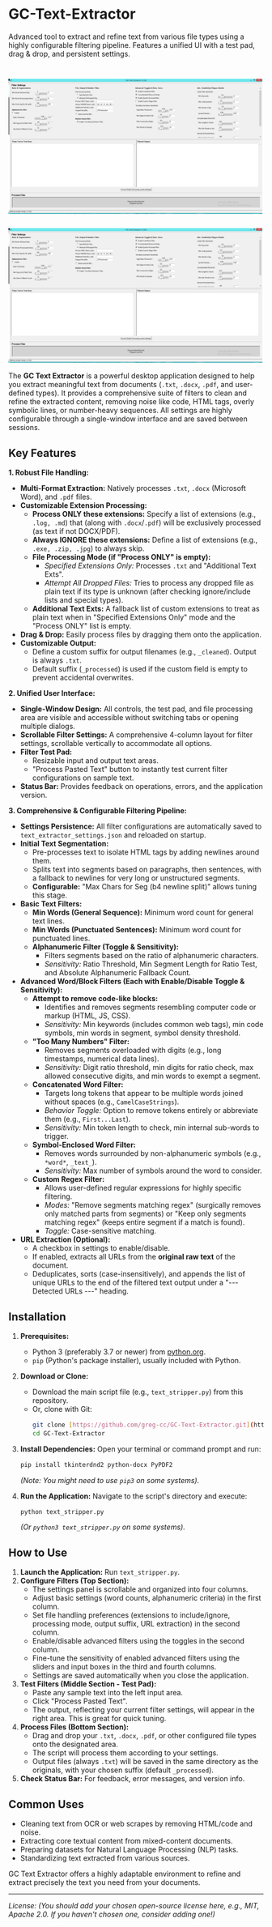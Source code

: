 

# GC-Text-Extractor
Advanced tool to extract and refine text from various file types using a highly configurable filtering pipeline. Features a unified UI with a test pad, drag &amp; drop, and persistent settings.

# ![GC Text Extractor Interface](https://raw.githubusercontent.com/greg-cc/GC-Text-Extractor/refs/heads/main/GC%20text%20extractor.png)
![GC Text Extractor Interface](https://github.com/greg-cc/GC-Text-Extractor/blob/7f7c3e2787c217ffe94eb142275e2a2768302e02/GC%20text%20extractor.png)

The **GC Text Extractor** is a powerful desktop application designed to help you extract meaningful text from documents (`.txt`, `.docx`, `.pdf`, and user-defined types). It provides a comprehensive suite of filters to clean and refine the extracted content, removing noise like code, HTML tags, overly symbolic lines, or number-heavy sequences. All settings are highly configurable through a single-window interface and are saved between sessions.

## Key Features

**1. Robust File Handling:**

  * **Multi-Format Extraction:** Natively processes `.txt`, `.docx` (Microsoft Word), and `.pdf` files.
  * **Customizable Extension Processing:**
      * **Process ONLY these extensions:** Specify a list of extensions (e.g., `.log, .md`) that (along with `.docx`/`.pdf`) will be exclusively processed (as text if not DOCX/PDF).
      * **Always IGNORE these extensions:** Define a list of extensions (e.g., `.exe, .zip, .jpg`) to always skip.
      * **File Processing Mode (if "Process ONLY" is empty):**
          * *Specified Extensions Only:* Processes `.txt` and "Additional Text Exts".
          * *Attempt All Dropped Files:* Tries to process any dropped file as plain text if its type is unknown (after checking ignore/include lists and special types).
      * **Additional Text Exts:** A fallback list of custom extensions to treat as plain text when in "Specified Extensions Only" mode and the "Process ONLY" list is empty.
  * **Drag & Drop:** Easily process files by dragging them onto the application.
  * **Customizable Output:**
      * Define a custom suffix for output filenames (e.g., `_cleaned`). Output is always `.txt`.
      * Default suffix (`_processed`) is used if the custom field is empty to prevent accidental overwrites.

**2. Unified User Interface:**

  * **Single-Window Design:** All controls, the test pad, and file processing area are visible and accessible without switching tabs or opening multiple dialogs.
  * **Scrollable Filter Settings:** A comprehensive 4-column layout for filter settings, scrollable vertically to accommodate all options.
  * **Filter Test Pad:**
      * Resizable input and output text areas.
      * "Process Pasted Text" button to instantly test current filter configurations on sample text.
  * **Status Bar:** Provides feedback on operations, errors, and the application version.

**3. Comprehensive & Configurable Filtering Pipeline:**

  * **Settings Persistence:** All filter configurations are automatically saved to `text_extractor_settings.json` and reloaded on startup.
  * **Initial Text Segmentation:**
      * Pre-processes text to isolate HTML tags by adding newlines around them.
      * Splits text into segments based on paragraphs, then sentences, with a fallback to newlines for very long or unstructured segments.
      * **Configurable:** "Max Chars for Seg (b4 newline split)" allows tuning this stage.
  * **Basic Text Filters:**
      * **Min Words (General Sequence):** Minimum word count for general text lines.
      * **Min Words (Punctuated Sentences):** Minimum word count for punctuated lines.
      * **Alphanumeric Filter (Toggle & Sensitivity):**
          * Filters segments based on the ratio of alphanumeric characters.
          * *Sensitivity:* Ratio Threshold, Min Segment Length for Ratio Test, and Absolute Alphanumeric Fallback Count.
  * **Advanced Word/Block Filters (Each with Enable/Disable Toggle & Sensitivity):**
      * **Attempt to remove code-like blocks:**
          * Identifies and removes segments resembling computer code or markup (HTML, JS, CSS).
          * *Sensitivity:* Min keywords (includes common web tags), min code symbols, min words in segment, symbol density threshold.
      * **"Too Many Numbers" Filter:**
          * Removes segments overloaded with digits (e.g., long timestamps, numerical data lines).
          * *Sensitivity:* Digit ratio threshold, min digits for ratio check, max allowed consecutive digits, and min words to exempt a segment.
      * **Concatenated Word Filter:**
          * Targets long tokens that appear to be multiple words joined without spaces (e.g., `CamelCaseStrings`).
          * *Behavior Toggle:* Option to remove tokens entirely or abbreviate them (e.g., `First...Last`).
          * *Sensitivity:* Min token length to check, min internal sub-words to trigger.
      * **Symbol-Enclosed Word Filter:**
          * Removes words surrounded by non-alphanumeric symbols (e.g., `*word*`, `_text_`).
          * *Sensitivity:* Max number of symbols around the word to consider.
      * **Custom Regex Filter:**
          * Allows user-defined regular expressions for highly specific filtering.
          * *Modes:* "Remove segments matching regex" (surgically removes only matched parts from segments) or "Keep only segments matching regex" (keeps entire segment if a match is found).
          * *Toggle:* Case-sensitive matching.
  * **URL Extraction (Optional):**
      * A checkbox in settings to enable/disable.
      * If enabled, extracts all URLs from the **original raw text** of the document.
      * Deduplicates, sorts (case-insensitively), and appends the list of unique URLs to the end of the filtered text output under a "--- Detected URLs ---" heading.

## Installation

1.  **Prerequisites:**

      * Python 3 (preferably 3.7 or newer) from [python.org](https://www.python.org/).
      * `pip` (Python's package installer), usually included with Python.

2.  **Download or Clone:**

      * Download the main script file (e.g., `text_stripper.py`) from this repository.
      * Or, clone with Git:
        ```bash
        git clone [https://github.com/greg-cc/GC-Text-Extractor.git](https://github.com/greg-cc/GC-Text-Extractor.git)
        cd GC-Text-Extractor
        ```

3.  **Install Dependencies:**
    Open your terminal or command prompt and run:

    ```bash
    pip install tkinterdnd2 python-docx PyPDF2
    ```

    *(Note: You might need to use `pip3` on some systems).*

4.  **Run the Application:**
    Navigate to the script's directory and execute:

    ```bash
    python text_stripper.py
    ```

    *(Or `python3 text_stripper.py` on some systems).*

## How to Use

1.  **Launch the Application:** Run `text_stripper.py`.
2.  **Configure Filters (Top Section):**
      * The settings panel is scrollable and organized into four columns.
      * Adjust basic settings (word counts, alphanumeric criteria) in the first column.
      * Set file handling preferences (extensions to include/ignore, processing mode, output suffix, URL extraction) in the second column.
      * Enable/disable advanced filters using the toggles in the second column.
      * Fine-tune the sensitivity of enabled advanced filters using the sliders and input boxes in the third and fourth columns.
      * Settings are saved automatically when you close the application.
3.  **Test Filters (Middle Section - Test Pad):**
      * Paste any sample text into the left input area.
      * Click "Process Pasted Text".
      * The output, reflecting your current filter settings, will appear in the right area. This is great for quick tuning.
4.  **Process Files (Bottom Section):**
      * Drag and drop your `.txt`, `.docx`, `.pdf`, or other configured file types onto the designated area.
      * The script will process them according to your settings.
      * Output files (always `.txt`) will be saved in the same directory as the originals, with your chosen suffix (default `_processed`).
5.  **Check Status Bar:** For feedback, error messages, and version info.

## Common Uses

  * Cleaning text from OCR or web scrapes by removing HTML/code and noise.
  * Extracting core textual content from mixed-content documents.
  * Preparing datasets for Natural Language Processing (NLP) tasks.
  * Standardizing text extracted from various sources.

GC Text Extractor offers a highly adaptable environment to refine and extract precisely the text you need from your documents.

-----

*License: (You should add your chosen open-source license here, e.g., MIT, Apache 2.0. If you haven't chosen one, consider adding one\!)*
